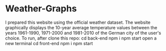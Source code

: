 # Weather-Graphs 
I prepared this website using the official weather dataset. The website graphically displays the 10-year average temperature values between the years 1961-1990, 1971-2000 and 1981-2010 of the German city of the user's choice. 
To run, after clone this repo:
cd back-end
npm i
npm start
open a new terminal
cd front-end
npm i
npm start
